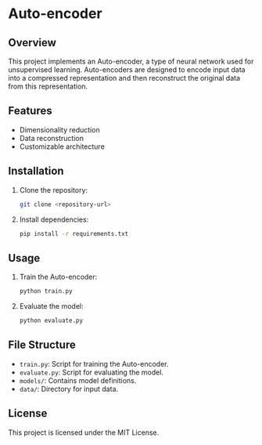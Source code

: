 # Auto-encoder

## Overview
This project implements an Auto-encoder, a type of neural network used for unsupervised learning. Auto-encoders are designed to encode input data into a compressed representation and then reconstruct the original data from this representation.

## Features
- Dimensionality reduction
- Data reconstruction
- Customizable architecture 

## Installation
1. Clone the repository:
   ```bash
   git clone <repository-url>
   ```
2. Install dependencies:
   ```bash
   pip install -r requirements.txt
   ```

## Usage
1. Train the Auto-encoder:
   ```bash
   python train.py
   ```
2. Evaluate the model:
   ```bash
   python evaluate.py
   ```

## File Structure
- `train.py`: Script for training the Auto-encoder.
- `evaluate.py`: Script for evaluating the model.
- `models/`: Contains model definitions.
- `data/`: Directory for input data.

## License
This project is licensed under the MIT License.
